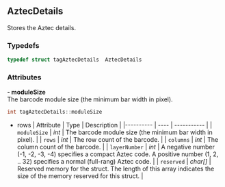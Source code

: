 ## AztecDetails
Stores the Aztec details.
  

### Typedefs

```cpp
typedef struct tagAztecDetails  AztecDetails
```  

### Attributes

**- moduleSize**  
  The barcode module size (the minimum bar width in pixel).
  ```cpp
  int tagAztecDetails::moduleSize
  ```
  
- rows
| Attribute | Type | Description |
|---------- | ---- | ----------- |
| `moduleSize` | *int* |  The barcode module size (the minimum bar width in pixel). |
| `rows` | *int* | The row count of the barcode. |
| `columns` | *int* |  The column count of the barcode. |
| `layerNumber` | *int* |  A negative number (-1, -2, -3, -4) specifies a compact Aztec code. A positive number (1, 2, .. 32) specifies a normal (full-rang) Aztec code. |
| `reserved` | *char\[\]* |  Reserved memory for the struct. The length of this array indicates the size of the memory reserved for this struct. |
